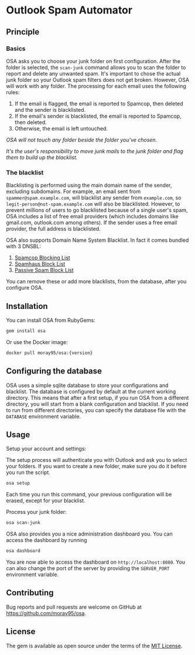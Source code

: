 # Outlook Spam Automator

## Principle

### Basics

OSA asks you to choose your junk folder on first configuration. After the folder is selected, the `scan-junk` command
allows you to scan the folder to report and delete any unwanted spam. It's important to chose the actual junk folder
so your Outlook spam filters does not get broken. However, OSA will work with any folder. The processing for each email
uses the following rules:

1. If the email is flagged, the email is reported to Spamcop, then deleted and the sender is blacklisted.
2. If the email's sender is blacklisted, the email is reported to Spamcop, then deleted.
3. Otherwise, the email is left untouched. 

*OSA will not touch any folder beside the folder you've chosen.*

*It's the user's responsibility to move junk mails to the junk folder and flag them to build up the blacklist.*

### The blacklist

Blacklisting is performed using the main domain name of the sender, excluding subdomains. For example, an email sent from
`spammer@spam.example.com`, will blacklist any sender from `example.com`, so `legit-person@not-spam.example.com` will also
be blacklisted. However, to prevent millions of users to go blacklisted because of a single user's spam, OSA includes a
list of free email providers (which includes domains like gmail.com, outlook.com among others). If the sender uses a free
email provider, the full address is blacklisted.

OSA also supports Domain Name System Blacklist. In fact it comes bundled with 3 DNSBL:
1. [Spamcop Blocking List](https://www.spamcop.net/fom-serve/cache/297.html)
2. [Spamhaus Block List](https://www.spamhaus.org/sbl)
3. [Passive Spam Block List](https://psbl.org)

You can remove these or add more blacklists, from the database, after you configure OSA.

## Installation

You can install OSA from RubyGems:

```sh
gem install osa
```

Or use the Docker image:

```sh
docker pull moray95/osa:{version}
```

## Configuring the database

OSA uses a simple sqlite database to store your configurations and blacklist. The database is configured by default at
the current working directory. This means that after a first setup, if you run OSA from a different directory, you will
start from a blank configuration and blacklist. If you need to run from different directories, you can specify the database
file with the `DATABASE` environment variable.

## Usage

Setup your account and settings:

The setup process will authenticate you with Outlook and ask you to select your folders. If you want to create
a new folder, make sure you do it before you run the script.

```sh
osa setup
```

Each time you run this command, your previous configuration will be erased, except for your blacklist.

Process your junk folder:

```sh
osa scan-junk
```

OSA also provides you a nice administration dashboard you. You can access the dashboard by running

```sh
osa dashboard
```

You are now able to access the dashboard on `http://localhost:8080`. You can also change the port of the server by
providing the `SERVER_PORT` environment variable.

## Contributing

Bug reports and pull requests are welcome on GitHub at https://github.com/moray95/osa.

## License

The gem is available as open source under the terms of the [MIT License](https://opensource.org/licenses/MIT).
